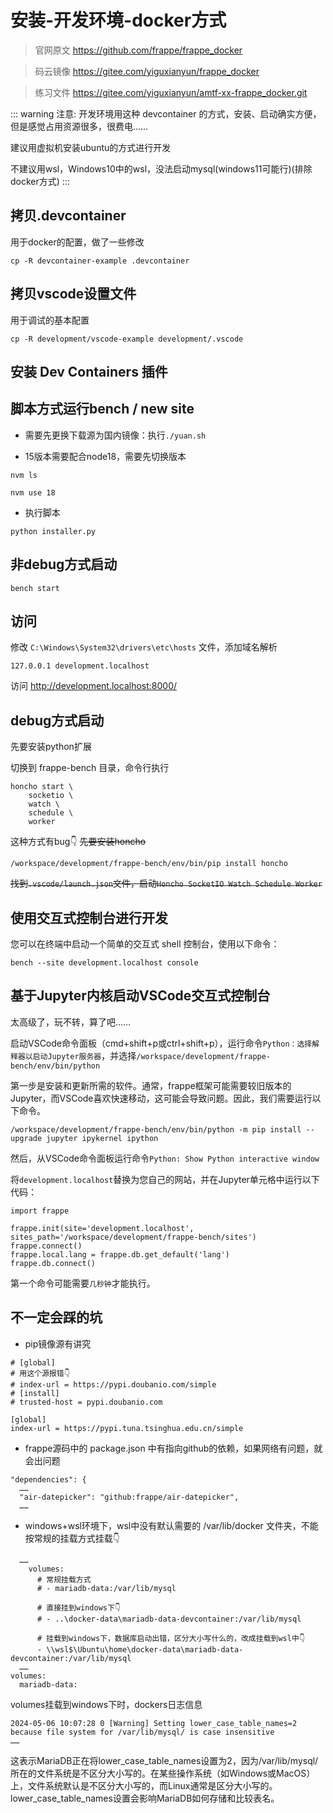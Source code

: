 # 安装-开发环境-docker方式
> 官网原文 https://github.com/frappe/frappe_docker 

> 码云镜像 https://gitee.com/yiguxianyun/frappe_docker

> 练习文件 https://gitee.com/yiguxianyun/amtf-xx-frappe_docker.git

::: warning 注意:
开发环境用这种 devcontainer 的方式，安装、启动确实方便，但是感觉占用资源很多，很费电……

建议用虚拟机安装ubuntu的方式进行开发

不建议用wsl，Windows10中的wsl，没法启动mysql(windows11可能行)(排除docker方式)
:::


## 拷贝.devcontainer
用于docker的配置，做了一些修改
```shell
cp -R devcontainer-example .devcontainer
```

## 拷贝vscode设置文件
用于调试的基本配置
```shell
cp -R development/vscode-example development/.vscode
```

## 安装 Dev Containers 插件

## 脚本方式运行bench / new site
+ 需要先更换下载源为国内镜像：执行`./yuan.sh`

+ 15版本需要配合node18，需要先切换版本
```shell
nvm ls
```
```shell
nvm use 18
```

+ 执行脚本
```shell
python installer.py
```

## 非debug方式启动
```shell
bench start
```

## 访问
修改 `C:\Windows\System32\drivers\etc\hosts` 文件，添加域名解析
```shell
127.0.0.1 development.localhost
```
访问 http://development.localhost:8000/

## debug方式启动
先要安装python扩展

切换到 frappe-bench 目录，命令行执行
```shell
honcho start \
    socketio \
    watch \
    schedule \
    worker
```

这种方式有bug👇
~~先要安装honcho~~
```shell
/workspace/development/frappe-bench/env/bin/pip install honcho
```
~~找到`.vscode/launch.json`文件，启动`Honcho SocketIO Watch Schedule Worker`~~


## 使用交互式控制台进行开发
您可以在终端中启动一个简单的交互式 shell 控制台，使用以下命令：
```shell
bench --site development.localhost console
```

## 基于Jupyter内核启动VSCode交互式控制台
太高级了，玩不转，算了吧……

启动VSCode命令面板（cmd+shift+p或ctrl+shift+p），运行命令`Python：选择解释器以启动Jupyter服务器`，并选择`/workspace/development/frappe-bench/env/bin/python`

第一步是安装和更新所需的软件。通常，frappe框架可能需要较旧版本的Jupyter，而VSCode喜欢快速移动，这可能会导致问题。因此，我们需要运行以下命令。

```shell
/workspace/development/frappe-bench/env/bin/python -m pip install --upgrade jupyter ipykernel ipython
```

然后，从VSCode命令面板运行命令`Python: Show Python interactive window`

将`development.localhost`替换为您自己的网站，并在Jupyter单元格中运行以下代码：
```shell
import frappe

frappe.init(site='development.localhost', sites_path='/workspace/development/frappe-bench/sites')
frappe.connect()
frappe.local.lang = frappe.db.get_default('lang')
frappe.db.connect()
```
第一个命令可能需要`几秒钟`才能执行。



## 不一定会踩的坑
+ pip镜像源有讲究
```shell
# [global]
# 用这个源报错👇
# index-url = https://pypi.doubanio.com/simple
# [install]
# trusted-host = pypi.doubanio.com

[global]
index-url = https://pypi.tuna.tsinghua.edu.cn/simple
```

+ frappe源码中的 package.json 中有指向github的依赖，如果网络有问题，就会出问题
```shell
"dependencies": {
  ……
  "air-datepicker": "github:frappe/air-datepicker",
  ……
```

+ windows+wsl环境下，wsl中没有默认需要的 /var/lib/docker 文件夹，不能按常规的挂载方式挂载👇
```shell
  ……  
    volumes:
      # 常规挂载方式
      # - mariadb-data:/var/lib/mysql

      # 直接挂到windows下👇
      # - ..\docker-data\mariadb-data-devcontainer:/var/lib/mysql

      # 挂载到windows下，数据库启动出错，区分大小写什么的，改成挂载到wsl中👇
      - \\wsl$\Ubuntu\home\docker-data\mariadb-data-devcontainer:/var/lib/mysql
  ……
volumes:
  mariadb-data:
```

volumes挂载到windows下时，dockers日志信息
```shell
2024-05-06 10:07:28 0 [Warning] Setting lower_case_table_names=2 because file system for /var/lib/mysql/ is case insensitive
……
```
这表示MariaDB正在将lower_case_table_names设置为2，因为/var/lib/mysql/所在的文件系统是不区分大小写的。在某些操作系统（如Windows或MacOS）上，文件系统默认是不区分大小写的，而Linux通常是区分大小写的。lower_case_table_names设置会影响MariaDB如何存储和比较表名。